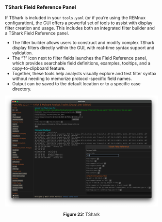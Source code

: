 ### TShark Field Reference Panel

If TShark is included in your `tools.yaml` (or if you’re using the REMnux configuration), the GUI offers a powerful set of tools to assist with display filter creation and usage. This includes both an integrated filter builder and a TShark Field Reference panel.

- The filter builder allows users to construct and modify complex TShark display filters directly within the GUI, with real-time syntax support and validation.
- The “?” icon next to filter fields launches the Field Reference panel, which provides searchable field definitions, examples, tooltips, and a copy-to-clipboard feature.
- Together, these tools help analysts visually explore and test filter syntax without needing to memorize protocol-specific field names.
- Output can be saved to the default location or to a specific case directory.

![TShark](../images/tshark.png)

<p align="center"><strong>Figure 23:</strong> TShark</p>